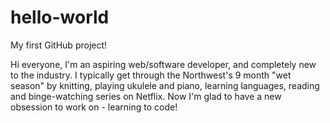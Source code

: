 # hello-world
My first GitHub project!

Hi everyone, I'm an aspiring web/software developer, and completely new to the industry. 
I typically get through the Northwest's 9 month "wet season" by knitting, playing ukulele and piano, learning languages, reading and binge-watching series on Netflix.
Now I'm glad to have a new obsession to work on - learning to code!
